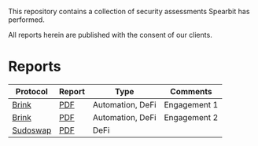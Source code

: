 This repository contains a collection of security assessments Spearbit has performed.

All reports herein are published with the consent of our clients.

# Reports

| Protocol                     | Report                                                      | Type             | Comments     |
|------------------------------|-------------------------------------------------------------|------------------|--------------|
| [Brink](https://brink.trade) | [PDF](pdfs/Brink-Spearbit-Security-Review-Engagement-1.pdf) | Automation, DeFi | Engagement 1 |
| [Brink](https://brink.trade) | [PDF](pdfs/Brink-Spearbit-Security-Review-Engagement-2.pdf) | Automation, DeFi | Engagement 2 |
| [Sudoswap](https://sudoswap.xyz) | [PDF](pdfs/Sudoswap-Spearbit-Security-Review.pdf) | DeFi |  |
